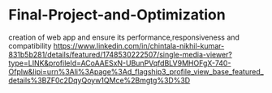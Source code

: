 # Final-Project-and-Optimization
creation of web app and ensure its performance,responsiveness and compatibility
https://www.linkedin.com/in/chintala-nikhil-kumar-831b5b281/details/featured/1748530222507/single-media-viewer?type=LINK&profileId=ACoAAESxN-UBunPVqfdBLV9MHOFgX-740-Ofplw&lipi=urn%3Ali%3Apage%3Ad_flagship3_profile_view_base_featured_details%3BZF0c2DqyQoyw1QMce%2Bmgtg%3D%3D
